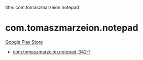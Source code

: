 title: com.tomaszmarzeion.notepad
# com.tomaszmarzeion.notepad


[Google Play Store](https://play.google.com/store/apps/details?id=com.tomaszmarzeion.notepad)


* [com.tomaszmarzeion.notepad-342-1](./com.tomaszmarzeion.notepad-342-1/)